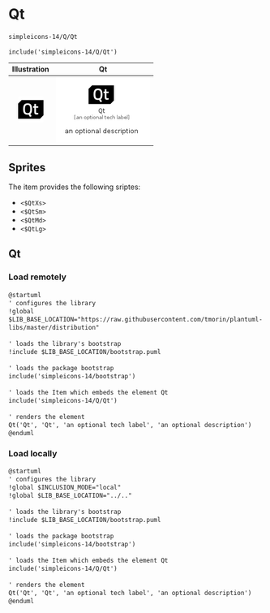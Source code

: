 # Qt


```text
simpleicons-14/Q/Qt
```

```text
include('simpleicons-14/Q/Qt')
```



| Illustration | Qt |
| :---: | :---: |
| ![illustration for Illustration](../../simpleicons-14/Q/Qt.png) | ![illustration for Qt](../../simpleicons-14/Q/Qt.Local.png) |



## Sprites
The item provides the following sriptes:

- `<$QtXs>`
- `<$QtSm>`
- `<$QtMd>`
- `<$QtLg>`





## Qt

### Load remotely
```plantuml
@startuml
' configures the library
!global $LIB_BASE_LOCATION="https://raw.githubusercontent.com/tmorin/plantuml-libs/master/distribution"

' loads the library's bootstrap
!include $LIB_BASE_LOCATION/bootstrap.puml

' loads the package bootstrap
include('simpleicons-14/bootstrap')

' loads the Item which embeds the element Qt
include('simpleicons-14/Q/Qt')

' renders the element
Qt('Qt', 'Qt', 'an optional tech label', 'an optional description')
@enduml
```

### Load locally
```plantuml
@startuml
' configures the library
!global $INCLUSION_MODE="local"
!global $LIB_BASE_LOCATION="../.."

' loads the library's bootstrap
!include $LIB_BASE_LOCATION/bootstrap.puml

' loads the package bootstrap
include('simpleicons-14/bootstrap')

' loads the Item which embeds the element Qt
include('simpleicons-14/Q/Qt')

' renders the element
Qt('Qt', 'Qt', 'an optional tech label', 'an optional description')
@enduml
```


